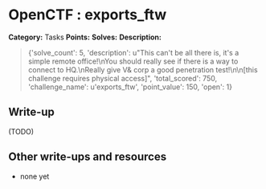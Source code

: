 # OpenCTF : exports_ftw

**Category:** Tasks
**Points:** 
**Solves:** 
**Description:**

> {'solve_count': 5, 'description': u"This can't be all there is, it's a simple remote office!\nYou should really see if there is a way to connect to HQ.\nReally give V& corp a good penetration test!\n\n[this challenge requires physical access]", 'total_scored': 750, 'challenge_name': u'exports_ftw', 'point_value': 150, 'open': 1}

## Write-up

(TODO)

## Other write-ups and resources

* none yet
